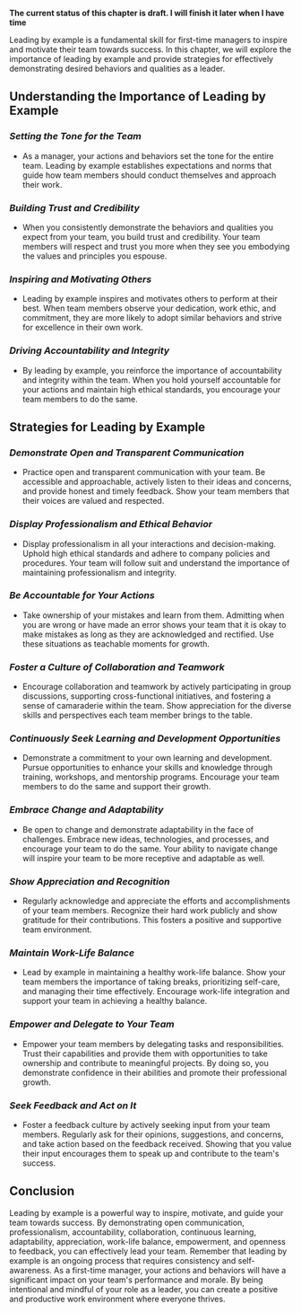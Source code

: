 **The current status of this chapter is draft. I will finish it later when I have time**

Leading by example is a fundamental skill for first-time managers to inspire and motivate their team towards success. In this chapter, we will explore the importance of leading by example and provide strategies for effectively demonstrating desired behaviors and qualities as a leader.

**Understanding the Importance of Leading by Example**
------------------------------------------------------

### *Setting the Tone for the Team*

* As a manager, your actions and behaviors set the tone for the entire team. Leading by example establishes expectations and norms that guide how team members should conduct themselves and approach their work.

### *Building Trust and Credibility*

* When you consistently demonstrate the behaviors and qualities you expect from your team, you build trust and credibility. Your team members will respect and trust you more when they see you embodying the values and principles you espouse.

### *Inspiring and Motivating Others*

* Leading by example inspires and motivates others to perform at their best. When team members observe your dedication, work ethic, and commitment, they are more likely to adopt similar behaviors and strive for excellence in their own work.

### *Driving Accountability and Integrity*

* By leading by example, you reinforce the importance of accountability and integrity within the team. When you hold yourself accountable for your actions and maintain high ethical standards, you encourage your team members to do the same.

**Strategies for Leading by Example**
-------------------------------------

### *Demonstrate Open and Transparent Communication*

* Practice open and transparent communication with your team. Be accessible and approachable, actively listen to their ideas and concerns, and provide honest and timely feedback. Show your team members that their voices are valued and respected.

### *Display Professionalism and Ethical Behavior*

* Display professionalism in all your interactions and decision-making. Uphold high ethical standards and adhere to company policies and procedures. Your team will follow suit and understand the importance of maintaining professionalism and integrity.

### *Be Accountable for Your Actions*

* Take ownership of your mistakes and learn from them. Admitting when you are wrong or have made an error shows your team that it is okay to make mistakes as long as they are acknowledged and rectified. Use these situations as teachable moments for growth.

### *Foster a Culture of Collaboration and Teamwork*

* Encourage collaboration and teamwork by actively participating in group discussions, supporting cross-functional initiatives, and fostering a sense of camaraderie within the team. Show appreciation for the diverse skills and perspectives each team member brings to the table.

### *Continuously Seek Learning and Development Opportunities*

* Demonstrate a commitment to your own learning and development. Pursue opportunities to enhance your skills and knowledge through training, workshops, and mentorship programs. Encourage your team members to do the same and support their growth.

### *Embrace Change and Adaptability*

* Be open to change and demonstrate adaptability in the face of challenges. Embrace new ideas, technologies, and processes, and encourage your team to do the same. Your ability to navigate change will inspire your team to be more receptive and adaptable as well.

### *Show Appreciation and Recognition*

* Regularly acknowledge and appreciate the efforts and accomplishments of your team members. Recognize their hard work publicly and show gratitude for their contributions. This fosters a positive and supportive team environment.

### *Maintain Work-Life Balance*

* Lead by example in maintaining a healthy work-life balance. Show your team members the importance of taking breaks, prioritizing self-care, and managing their time effectively. Encourage work-life integration and support your team in achieving a healthy balance.

### *Empower and Delegate to Your Team*

* Empower your team members by delegating tasks and responsibilities. Trust their capabilities and provide them with opportunities to take ownership and contribute to meaningful projects. By doing so, you demonstrate confidence in their abilities and promote their professional growth.

### *Seek Feedback and Act on It*

* Foster a feedback culture by actively seeking input from your team members. Regularly ask for their opinions, suggestions, and concerns, and take action based on the feedback received. Showing that you value their input encourages them to speak up and contribute to the team's success.

**Conclusion**
--------------

Leading by example is a powerful way to inspire, motivate, and guide your team towards success. By demonstrating open communication, professionalism, accountability, collaboration, continuous learning, adaptability, appreciation, work-life balance, empowerment, and openness to feedback, you can effectively lead your team. Remember that leading by example is an ongoing process that requires consistency and self-awareness. As a first-time manager, your actions and behaviors will have a significant impact on your team's performance and morale. By being intentional and mindful of your role as a leader, you can create a positive and productive work environment where everyone thrives.
